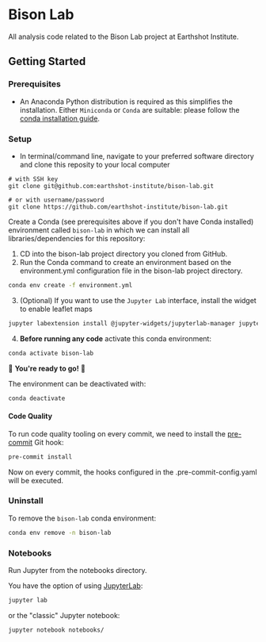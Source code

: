 # Bison Lab

All analysis code related to the Bison Lab project at Earthshot Institute.

## Getting Started

### Prerequisites
* An Anaconda Python distribution is required as this simplifies the installation. Either `Miniconda` or `Conda` are suitable: please follow the [conda installation guide](https://docs.conda.io/projects/conda/en/latest/user-guide/install/index.html).

### Setup

* In terminal/command line, navigate to your preferred software directory and clone this reposity to your local computer

```
# with SSH key
git clone git@github.com:earthshot-institute/bison-lab.git

# or with username/password
git clone https://github.com/earthshot-institute/bison-lab.git
```

Create a Conda (see prerequisites above if you don't have Conda installed) environment called `bison-lab` in which we can install all libraries/dependencies for this repository:

1. CD into the bison-lab project directory you cloned from GitHub.
2. Run the Conda command to create an environment based on the environment.yml configuration file in the bison-lab project directory.
```bash
conda env create -f environment.yml
```
3. (Optional) If you want to use the `Jupyter Lab` interface, install the widget to enable leaflet maps
```bash
jupyter labextension install @jupyter-widgets/jupyterlab-manager jupyter-leaflet
```

4. **Before running any code** activate this conda environment:

```bash
conda activate bison-lab
```

:tada: **You're ready to go!** :tada:


The environment can be deactivated with:

```bash
conda deactivate
```

#### Code Quality

To run code quality tooling on every commit, we need to install the [pre-commit](https://pre-commit.com) Git hook:

```bash
pre-commit install
```

Now on every commit, the hooks configured in the .pre-commit-config.yaml will be executed.


### Uninstall

To remove the `bison-lab` conda environment:

```bash
conda env remove -n bison-lab
```

### Notebooks

Run Jupyter from the notebooks directory.

You have the option of using [JupyterLab](https://jupyterlab.readthedocs.io/en/stable/index.html):

```bash
jupyter lab
```

or the "classic" Jupyter notebook:

```bash
jupyter notebook notebooks/
```
